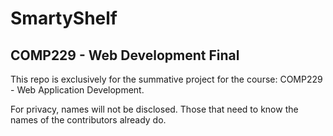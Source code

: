 # SmartyShelf
## COMP229 - Web Development Final

This repo is exclusively for the summative project for the course: COMP229 - Web Application Development.

For privacy, names will not be disclosed. Those that need to know the names of the contributors already do.
